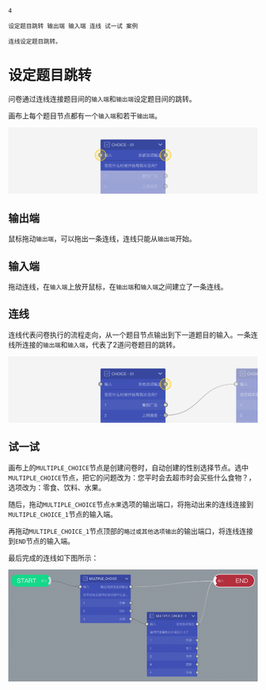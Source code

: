 ```index
4
```
```tag
设定题目跳转 输出端 输入端 连线 试一试 案例
```
```summary
连线设定题目跳转。
```
# 设定题目跳转

问卷通过连线连接题目间的`输入端`和`输出端`设定题目间的跳转。

画布上每个题目节点都有一个`输入端`和若干`输出端`。

<img src='./assets/04setSkipLogic/inputport-&-outputport.png'>

## 输出端
鼠标拖动`输出端`，可以拖出一条连线，连线只能从`输出端`开始。

## 输入端
拖动连线，在`输入端`上放开鼠标，在`输出端`和`输入端`之间建立了一条连线。

## 连线
连线代表问卷执行的流程走向，从一个题目节点输出到下一道题目的输入。一条连线所连接的`输出端`和`输入端`，代表了2道问卷题目的跳转。

<img src='./assets/04setSkipLogic/default-output.png'>

## 试一试

画布上的`MULTIPLE_CHOICE`节点是创建问卷时，自动创建的性别选择节点。选中`MULTIPLE_CHOICE`节点，把它的问题改为：您平时会去超市时会买些什么食物？，选项改为：零食、饮料、水果。

随后，拖动`MULTIPLE_CHOICE`节点`水果`选项的输出端口，将拖动出来的连线连接到`MULTIPLE_CHOICE_1`节点的输入端。

再拖动`MULTIPLE_CHOICE_1`节点顶部的`略过或其他选项输出`的输出端口，将连线连接到`END`节点的输入端。

最后完成的连线如下图所示：

<img src='./assets/04setSkipLogic/setSkipLogic.png'>